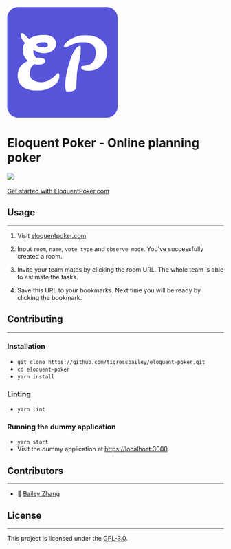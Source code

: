 <img src="public/android-chrome-512x512.png" width="257" />

# Eloquent Poker - Online planning poker

<img src="public/eloquentpoker-capture.gif" width="700" />

[Get started with EloquentPoker.com](https://eloquentpoker.com)

## Usage

* * *

1.  Visit [eloquentpoker.com](https://eloquentpoker.com)

2.  Input `room`, `name`, `vote type` and `observe mode`.
    You've successfully created a room.

3.  Invite your team mates by clicking the room URL.
    The whole team is able to estimate the tasks.

4.  Save this URL to your bookmarks.
    Next time you will be ready by clicking the bookmark.

## Contributing

* * *

### Installation

-   `git clone https://github.com/tigressbailey/eloquent-poker.git`
-   `cd eloquent-poker`
-   `yarn install`

### Linting

-   `yarn lint`


### Running the dummy application

-   `yarn start`
-   Visit the dummy application at <https://localhost:3000>.


## Contributors

* * *

-   :tiger: [Bailey Zhang](https://tigressbailey.github.io)

## License

* * *

This project is licensed under the [GPL-3.0](LICENSE.md).
